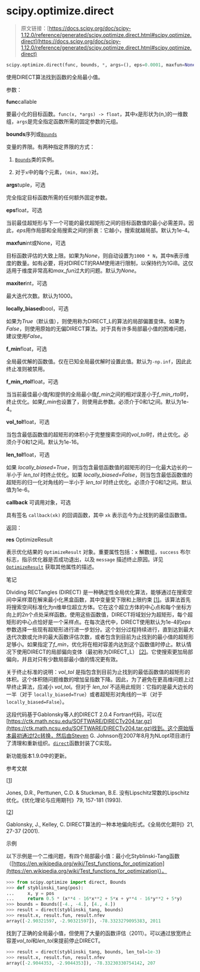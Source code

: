# scipy.optimize.direct

> 原文链接：[https://docs.scipy.org/doc/scipy-1.12.0/reference/generated/scipy.optimize.direct.html#scipy.optimize.direct](https://docs.scipy.org/doc/scipy-1.12.0/reference/generated/scipy.optimize.direct.html#scipy.optimize.direct)

```py
scipy.optimize.direct(func, bounds, *, args=(), eps=0.0001, maxfun=None, maxiter=1000, locally_biased=True, f_min=-inf, f_min_rtol=0.0001, vol_tol=1e-16, len_tol=1e-06, callback=None)
```

使用DIRECT算法找到函数的全局最小值。

参数：

**func**callable

要最小化的目标函数。`func(x, *args) -> float`，其中`x`是形状为(n,)的一维数组，`args`是完全指定函数所需的固定参数的元组。

**bounds**序列或[`Bounds`](https://docs.scipy.org/doc/scipy-1.12.0/reference/generated/scipy.optimize.Bounds.html#scipy.optimize.Bounds "scipy.optimize.Bounds")

变量的界限。有两种指定界限的方式：

1.  [`Bounds`](https://docs.scipy.org/doc/scipy-1.12.0/reference/generated/scipy.optimize.Bounds.html#scipy.optimize.Bounds "scipy.optimize.Bounds")类的实例。

1.  对于`x`中的每个元素，`(min, max)`对。

**args**tuple，可选

完全指定目标函数所需的任何额外固定参数。

**eps**float，可选

当前最佳超矩形与下一个可能的最优超矩形之间的目标函数值的最小必需差异。因此，*eps*用作局部和全局搜索之间的折衷：它越小，搜索就越局部。默认为1e-4。

**maxfun**int或None，可选

目标函数评估的大致上限。如果为*None*，则自动设置为`1000 * N`，其中`N`表示维度的数量。如有必要，将对DIRECT的RAM使用进行限制，以保持约为1GiB。这仅适用于维度非常高和*max_fun*过大的问题。默认为*None*。

**maxiter**int，可选

最大迭代次数。默认为1000。

**locally_biased**bool，可选

如果为*True*（默认值），则使用称为DIRECT_L的算法的局部偏置变体。如果为*False*，则使用原始的无偏DIRECT算法。对于具有许多局部最小值的困难问题，建议使用*False*。

**f_min**float，可选

全局最优解的函数值。仅在已知全局最优解时设置此值。默认为`-np.inf`，因此此终止准则被禁用。

**f_min_rtol**float，可选

当当前最佳最小值*f*和提供的全局最小值*f_min*之间的相对误差小于*f_min_rtol*时，终止优化。如果*f_min*也设置了，则使用此参数。必须介于0和1之间。默认为1e-4。

**vol_tol**float，可选

当包含最低函数值的超矩形的体积小于完整搜索空间的*vol_tol*时，终止优化。必须介于0和1之间。默认为1e-16。

**len_tol**float，可选

如果 *locally_biased=True*，则当包含最低函数值的超矩形的归一化最大边长的一半小于 *len_tol* 时终止优化。如果 *locally_biased=False*，则当包含最低函数值的超矩形的归一化对角线的一半小于 *len_tol* 时终止优化。必须介于0和1之间。默认值为1e-6。

**callback** 可调用对象，可选

具有签名 `callback(xk)` 的回调函数，其中 `xk` 表示迄今为止找到的最佳函数值。

返回：

**res** OptimizeResult

表示优化结果的 `OptimizeResult` 对象。重要属性包括：`x` 解数组，`success` 布尔标志，指示优化器是否成功退出，以及 `message` 描述终止原因。详见 [`OptimizeResult`](scipy.optimize.OptimizeResult.html#scipy.optimize.OptimizeResult "scipy.optimize.OptimizeResult") 获取其他属性的描述。

笔记

DIviding RECTangles (DIRECT) 是一种确定性全局优化算法，能够通过在搜索空间中采样潜在解来最小化黑盒函数，其中变量受下限和上限约束 [[1]](#r02b79bde38b4-1)。该算法首先将搜索空间标准化为n维单位超立方体。它在这个超立方体的中心点和每个坐标方向上的2n个点处采样函数。使用这些函数值，DIRECT将域划分为超矩形，每个超矩形的中心点恰好是一个采样点。在每次迭代中，DIRECT使用默认为1e-4的*eps*参数选择一些现有超矩形进行进一步划分。这个划分过程持续进行，直到达到最大迭代次数或允许的最大函数评估次数，或者包含到目前为止找到的最小值的超矩形足够小。如果指定了*f_min*，优化将在相对容差内达到这个函数值时停止。默认情况下使用DIRECT的局部偏向变体（最初称为DIRECT_L） [[2]](#r02b79bde38b4-2)。它使搜索更加局部偏向，并且对只有少数局部最小值的情况更有效。

关于终止标准的说明：*vol_tol* 是指包含到目前为止找到的最低函数值的超矩形的体积。这个体积随问题维数的增加呈指数下降。因此，为了避免在更高维问题上过早终止算法，应减小 *vol_tol*。但对于 *len_tol* 不适用此规则：它指的是最大边长的一半（对于 `locally_biased=True`）或者超矩形对角线的一半（对于 `locally_biased=False`）。

这段代码基于Gablonsky等人的DIRECT 2.0.4 Fortran代码，可以在[https://ctk.math.ncsu.edu/SOFTWARE/DIRECTv204.tar.gz](https://ctk.math.ncsu.edu/SOFTWARE/DIRECTv204.tar.gz)找到。这个原始版本最初通过f2c转换，然后由Steven G. Johnson在2007年8月为NLopt项目进行了清理和重新组织。[`direct`](#scipy.optimize.direct "scipy.optimize.direct")函数封装了C实现。

新功能版本1.9.0中的更新。

参考文献

[[1](#id1)]

Jones, D.R., Perttunen, C.D. & Stuckman, B.E. 没有Lipschitz常数的Lipschitz优化。《优化理论与应用期刊》79, 157-181 (1993).

[[2](#id2)]

Gablonsky, J., Kelley, C. DIRECT算法的一种本地偏向形式。《全局优化期刊》21, 27-37 (2001).

示例

以下示例是一个二维问题，有四个局部最小值：最小化Styblinski-Tang函数（[https://en.wikipedia.org/wiki/Test_functions_for_optimization](https://en.wikipedia.org/wiki/Test_functions_for_optimization)）。

```py
>>> from scipy.optimize import direct, Bounds
>>> def styblinski_tang(pos):
...     x, y = pos
...     return 0.5 * (x**4 - 16*x**2 + 5*x + y**4 - 16*y**2 + 5*y)
>>> bounds = Bounds([-4., -4.], [4., 4.])
>>> result = direct(styblinski_tang, bounds)
>>> result.x, result.fun, result.nfev
array([-2.90321597, -2.90321597]), -78.3323279095383, 2011 
```

找到了正确的全局最小值，但使用了大量的函数评估（2011）。可以通过放宽终止容差*vol_tol*和*len_tol*来提前停止DIRECT。

```py
>>> result = direct(styblinski_tang, bounds, len_tol=1e-3)
>>> result.x, result.fun, result.nfev
array([-2.9044353, -2.9044353]), -78.33230330754142, 207 
```
